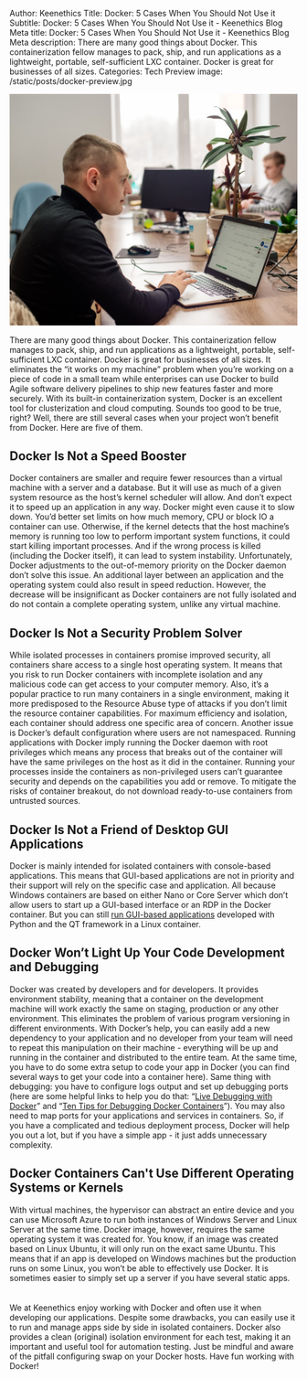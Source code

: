 Author: Keenethics
Title: Docker: 5 Cases When You Should Not Use it
Subtitle: Docker: 5 Cases When You Should Not Use it - Keenethics Blog
Meta title: Docker: 5 Cases When You Should Not Use it - Keenethics Blog
Meta description: There are many good things about Docker. This containerization fellow manages to pack, ship, and run applications as a lightweight, portable, self-sufficient LXC container. Docker is great for businesses of all sizes.
Categories: Tech
Preview image: /static/posts/docker-preview.jpg

![Heroes](/static/posts/docker-in-article.jpg)

There are many good things about Docker. This containerization fellow manages to pack, ship, and run applications as a lightweight, portable, self-sufficient LXC container. Docker is great for businesses of all sizes. It eliminates the “it works on my machine” problem when you’re working on a piece of code in a small team while enterprises can use Docker to build Agile software delivery pipelines to ship new features faster and more securely. With its built-in containerization system, Docker is an excellent tool for clusterization and cloud computing. Sounds too good to be true, right? Well, there are still several cases when your project won’t benefit from Docker. Here are five of them.

## Docker Is Not a Speed Booster

Docker containers are smaller and require fewer resources than a virtual machine with a server and a database. But it will use as much of a given system resource as the host’s kernel scheduler will allow. And don’t expect it to speed up an application in any way. Docker might even cause it to slow down. You’d better set limits on how much memory, CPU or block IO a container can use. Otherwise, if the kernel detects that the host machine’s memory is running too low to perform important system functions, it could start killing important processes. And if the wrong process is killed (including the Docker itself), it can lead to system instability. Unfortunately, Docker adjustments to the out-of-memory priority on the Docker daemon don’t solve this issue.
An additional layer between an application and the operating system could also result in speed reduction. However, the decrease will be insignificant as Docker containers are not fully isolated and do not contain a complete operating system, unlike any virtual machine.

## Docker Is Not a Security Problem Solver

While isolated processes in containers promise improved security, all containers share access to a single host operating system. It means that you risk to run Docker containers with incomplete isolation and any malicious code can get access to your computer memory. Αlso, it’s a popular practice to run many containers in a single environment, making it more predisposed to the Resource Abuse type of attacks if you don’t limit the resource container capabilities. For maximum efficiency and isolation, each container should address one specific area of concern.
Another issue is Docker’s default configuration where users are not namespaced. Running applications with Docker imply running the Docker daemon with root privileges which means any process that breaks out of the container will have the same privileges on the host as it did in the container. Running your processes inside the containers as non-privileged users can’t guarantee security and depends on the capabilities you add or remove. To mitigate the risks of container breakout, do not download ready-to-use containers from untrusted sources.

## Docker Is Not a Friend of Desktop GUI Applications

Docker is mainly intended for isolated containers with console-based applications. This means that GUI-based applications are not in priority and their support will rely on the specific case and application. All because Windows containers are based on either Nano or Core Server which don’t allow users to start up a GUI-based interface or an RDP in the Docker container. But you can still [run GUI-based applications](https://www.facebook.com/flx/warn/?u=https%3A%2F%2Fhub.docker.com%2Fr%2Ftzutalin%2Fpy2qt4%2F&h=ATN_JcyXEy9xgHOGoIW5S2JnYxGP6E_xKm1I8UMqETY0Ie1rmZvusyW91v-7pcJakkmq1O6UOtkv8pezX5zxofLbJRby6TFB1ObHsHCeMi8abfA0_Bh2-7Gv61lnTZVVKk5sdrXPujcQuEQ) developed with Python and the QT framework in a Linux container.

## Docker Won’t Light Up Your Code Development and Debugging

Docker was created by developers and for developers. It provides environment stability, meaning that a container on the development machine will work exactly the same on staging, production or any other environment. This eliminates the problem of various program versioning in different environments. With Docker’s help, you can easily add a new dependency to your application and no developer from your team will need to repeat this manipulation on their machine - everything will be up and running in the container and distributed to the entire team. At the same time, you have to do some extra setup to code your app in Docker (you can find several ways to get your code into a container here). Same thing with debugging: you have to configure logs output and set up debugging ports (here are some helpful links to help you do that: “[Live Debugging with Docker](https://blog.docker.com/2016/07/live-debugging-docker/)” and “[Ten Tips for Debugging Docker Containers](https://medium.com/@betz.mark/ten-tips-for-debugging-docker-containers-cde4da841a1d)”). You may also need to map ports for your applications and services in containers. So, if you have a complicated and tedious deployment process, Docker will help you out a lot, but if you have a simple app - it just adds unnecessary complexity.

## Docker Containers Can't Use Different Operating Systems or Kernels

With virtual machines, the hypervisor can abstract an entire device and you can use Microsoft Azure to run both instances of Windows Server and Linux Server at the same time. 
Docker image, however, requires the same operating system it was created for. You know, if an image was created based on Linux Ubuntu, it will only run on the exact same Ubuntu. This means that if an app is developed on Windows machines but the production runs on some Linux, you won’t be able to effectively use Docker. It is sometimes easier to simply set up a server if you have several static apps.

<p style="margin-top: 35px;">We at Keenethics enjoy working with Docker and often use it when developing our applications. Despite some drawbacks, you can easily use it to run and manage apps side by side in isolated containers. Docker also provides a clean (original) isolation environment for each test, making it an important and useful tool for automation testing. Just be mindful and aware of the pitfall configuring swap on your Docker hosts. Have fun working with Docker!</p>